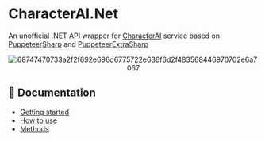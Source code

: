 # CharacterAI.Net
An unofficial .NET API wrapper for [CharacterAI](https://character.ai/) service based on [PuppeteerSharp](https://github.com/hardkoded/puppeteer-sharp) and [PuppeteerExtraSharp](https://github.com/Overmiind/Puppeteer-sharp-extra)

<div align="center">

![68747470733a2f2f692e696d6775722e636f6d2f483568446970702e6a7067](https://user-images.githubusercontent.com/55811932/218872979-40a643e4-23e7-4dc5-9c21-b88b04fe0cce.png)

</div>

## 📓 Documentation
- [Getting started](https://github.com/drizzle-mizzle/CharacterAI.Net/wiki/Getting-started)
- [How to use](https://github.com/drizzle-mizzle/CharacterAI.Net/wiki/How-to-use)
- [Methods](https://github.com/drizzle-mizzle/CharacterAI.Net/wiki/Methods)
